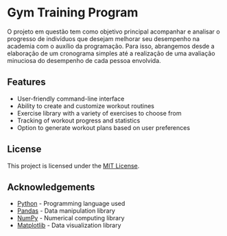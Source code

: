 # Gym Training Program

O projeto em questão tem como objetivo principal acompanhar e analisar o progresso de indivíduos que desejam melhorar seu desempenho na academia com o auxílio da programação. Para isso, abrangemos desde a elaboração de um cronograma simples até a realização de uma avaliação minuciosa do desempenho de cada pessoa envolvida.


## Features

- User-friendly command-line interface
- Ability to create and customize workout routines
- Exercise library with a variety of exercises to choose from
- Tracking of workout progress and statistics
- Option to generate workout plans based on user preferences


## License

This project is licensed under the [MIT License](LICENSE).

## Acknowledgements

- [Python](https://www.python.org/) - Programming language used
- [Pandas](https://pandas.pydata.org/) - Data manipulation library
- [NumPy](https://numpy.org/) - Numerical computing library
- [Matplotlib](https://matplotlib.org/) - Data visualization library


